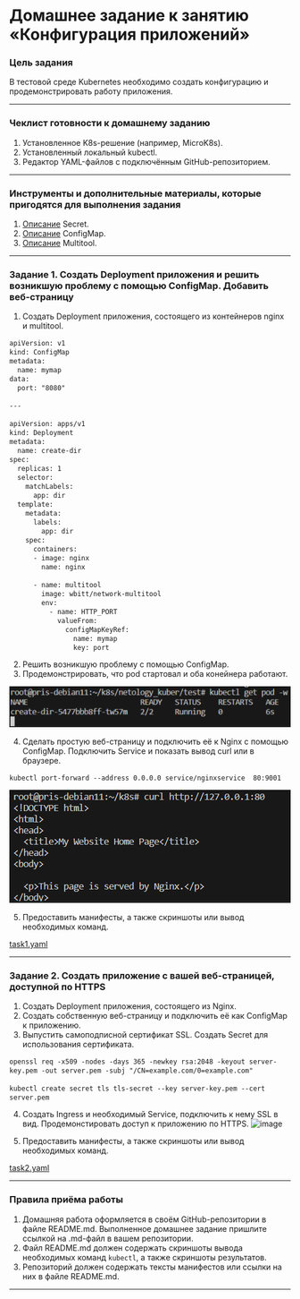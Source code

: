# Домашнее задание к занятию «Конфигурация приложений»

### Цель задания

В тестовой среде Kubernetes необходимо создать конфигурацию и продемонстрировать работу приложения.

------

### Чеклист готовности к домашнему заданию

1. Установленное K8s-решение (например, MicroK8s).
2. Установленный локальный kubectl.
3. Редактор YAML-файлов с подключённым GitHub-репозиторием.

------

### Инструменты и дополнительные материалы, которые пригодятся для выполнения задания

1. [Описание](https://kubernetes.io/docs/concepts/configuration/secret/) Secret.
2. [Описание](https://kubernetes.io/docs/concepts/configuration/configmap/) ConfigMap.
3. [Описание](https://github.com/wbitt/Network-MultiTool) Multitool.

------

### Задание 1. Создать Deployment приложения и решить возникшую проблему с помощью ConfigMap. Добавить веб-страницу

1. Создать Deployment приложения, состоящего из контейнеров nginx и multitool.

```
apiVersion: v1
kind: ConfigMap
metadata:
  name: mymap
data:
  port: "8080"

---

apiVersion: apps/v1
kind: Deployment
metadata:
  name: create-dir
spec:
  replicas: 1
  selector:
    matchLabels:
      app: dir
  template:
    metadata:
      labels:
        app: dir
    spec:
      containers:
      - image: nginx
        name: nginx

      - name: multitool
        image: wbitt/network-multitool
        env:
          - name: HTTP_PORT
            valueFrom:
              configMapKeyRef:
                name: mymap
                key: port
```

2. Решить возникшую проблему с помощью ConfigMap.
3. Продемонстрировать, что pod стартовал и оба конейнера работают.

![alt text](image.png)

4. Сделать простую веб-страницу и подключить её к Nginx с помощью ConfigMap. Подключить Service и показать вывод curl или в браузере.
```
kubectl port-forward --address 0.0.0.0 service/nginxservice  80:9001
```
![alt text](image-1.png)

5. Предоставить манифесты, а также скриншоты или вывод необходимых команд.


[task1.yaml](https://github.com/djohnii/netology_kuber/blob/main/2.3/workdir/task1.yaml)

------

### Задание 2. Создать приложение с вашей веб-страницей, доступной по HTTPS 

1. Создать Deployment приложения, состоящего из Nginx.
2. Создать собственную веб-страницу и подключить её как ConfigMap к приложению.
3. Выпустить самоподписной сертификат SSL. Создать Secret для использования сертификата.
```
openssl req -x509 -nodes -days 365 -newkey rsa:2048 -keyout server-key.pem -out server.pem -subj "/CN=example.com/0=example.com"

kubectl create secret tls tls-secret --key server-key.pem --cert server.pem
```

4. Создать Ingress и необходимый Service, подключить к нему SSL в вид. Продемонстировать доступ к приложению по HTTPS. 
![image](https://github.com/djohnii/netology_kuber/assets/91311426/51c7fac1-60d2-4ba9-a311-63fe9acf5611)


5. Предоставить манифесты, а также скриншоты или вывод необходимых команд.

[task2.yaml](https://github.com/djohnii/netology_kuber/blob/main/2.3/workdir/task2.yaml)

------

### Правила приёма работы

1. Домашняя работа оформляется в своём GitHub-репозитории в файле README.md. Выполненное домашнее задание пришлите ссылкой на .md-файл в вашем репозитории.
2. Файл README.md должен содержать скриншоты вывода необходимых команд `kubectl`, а также скриншоты результатов.
3. Репозиторий должен содержать тексты манифестов или ссылки на них в файле README.md.

------

